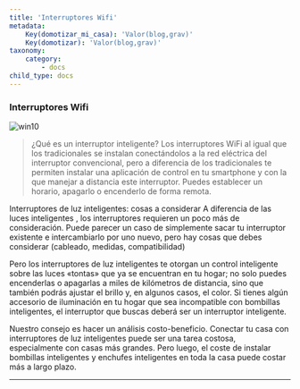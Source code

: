 ```yaml
---
title: 'Interruptores Wifi'
metadata:
    Key(domotizar_mi_casa): 'Valor(blog,grav)'
    Key(domotizar): 'Valor(blog,grav)'
taxonomy:
    category:
        - docs
child_type: docs
---
```


### Interruptores Wifi ###

![win10](image://os-compat.png)

> ¿Qué es un interruptor inteligente?
Los interruptores WiFi al igual que los tradicionales se instalan conectándolos a la red eléctrica del interruptor convencional, pero a diferencia de los tradicionales te permiten instalar una aplicación de control en tu smartphone y con la que manejar a distancia este interruptor. Puedes establecer un horario, apagarlo o encenderlo de forma remota.

Interruptores de luz inteligentes: cosas a considerar
A diferencia de las luces inteligentes , los interruptores requieren un poco más de consideración. Puede parecer un caso de simplemente sacar tu interruptor existente e intercambiarlo por uno nuevo, pero hay cosas que debes considerar (cableado, medidas, compatibilidad) 

Pero los interruptores de luz inteligentes te otorgan un control inteligente sobre las luces «tontas» que ya se encuentran en tu hogar; no solo puedes encenderlas o apagarlas a miles de kilómetros de distancia, sino que también podrás ajustar el brillo y, en algunos casos, el color. Si tienes algún accesorio de iluminación en tu hogar que sea incompatible con bombillas inteligentes, el interruptor que buscas deberá ser un interruptor inteligente.

Nuestro consejo es hacer un análisis costo-beneficio. Conectar tu casa con interruptores de luz inteligentes puede ser una tarea costosa, especialmente con casas más grandes. Pero luego, el coste de instalar bombillas inteligentes y enchufes inteligentes en toda la casa puede costar más a largo plazo.

---


